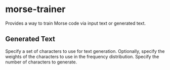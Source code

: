 # morse-trainer

Provides a way to train Morse code via input text or generated text.

## Generated Text

Specify a set of characters to use for text generation.
Optionally, specify the weights of the characters to use in the frequency distribution.
Specify the number of characters to generate.